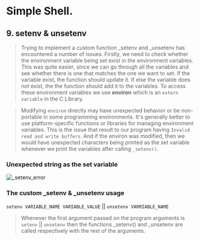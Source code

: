 # Simple Shell.

## 9. setenv & unsetenv

> Trying to implement a custom function _setenv and _unsetenv has encountered a number of issues. Firstly, we need to check whether the environment variable being set exist in the environment variables. This was quite easier, since we can go through all the variables and see whether there is one that matches the one we want to set. If the variable exist, the function should update it.
> If else the variable does not exist, the the function should add it to the variables. To access these environment variables we use **environ** which is an `extern variable` in the C Library.

> Modifying `environ` directly may have unexpected behavior or be non-portable in some programming environments. It's generally better to use platform-specific functions or libraries for managing environment variables. This is the issue that result to our program having `Invalid read and write buffers`. And if the environ was modified, then we would have unexpected characters being printed as the set variable whenever we print the variables after calling `_setenv()`.

### Unexpected string as the set variable
![_setenv_error](https://drive.google.com/file/d/1iBBjoOBx_s7PZI4do6FPvOhdqZWrllvX/view?usp=sharing)

### The custom _setenv & _unsetenv usage

`setenv VARIABLE_NAME VARIABLE_VALUE` || `unsetenv VARRIABLE_NAME`

> Whenever the first argument passed on the program arguments is `setenv` || `unsetenv` then the functions _setenv() and _unsetenv are called respectively with the rest of the arguments. 

 
